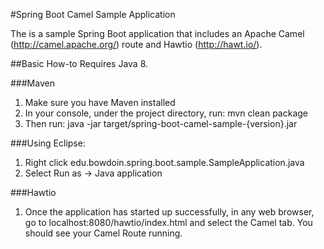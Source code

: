 #Spring Boot Camel Sample Application

The is a sample Spring Boot application that includes an Apache Camel (http://camel.apache.org/) route and Hawtio (http://hawt.io/).

##Basic How-to
Requires Java 8.

###Maven
1. Make sure you have Maven installed
2. In your console, under the project directory, run: mvn clean package
3. Then run: java -jar target/spring-boot-camel-sample-{version}.jar

###Using Eclipse:
1. Right click edu.bowdoin.spring.boot.sample.SampleApplication.java
2. Select Run as -> Java application

###Hawtio
1. Once the application has started up successfully, in any web browser, go to localhost:8080/hawtio/index.html and select the Camel tab. You should see your Camel Route running.
